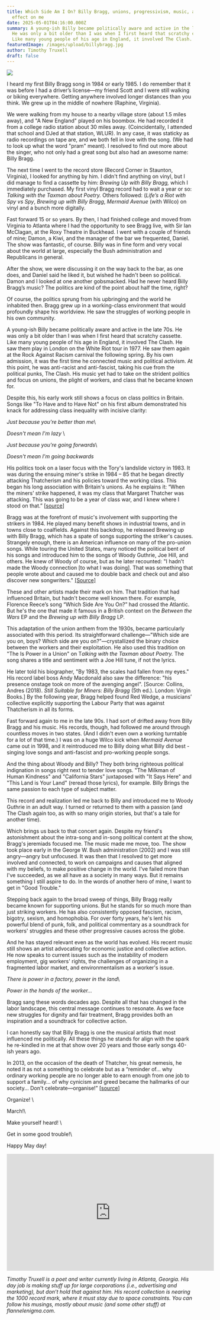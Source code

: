 ```yaml
---
title: Which Side Am I On? Billy Bragg, unions, progressivism, music, and their
  effect on me
date: 2025-05-01T04:16:00.000Z
summary: A young-ish Billy became politically aware and active in the late 70s.
  He was only a bit older than I was when I first heard that scratchy cassette.
  Like many young people of his age in England, it involved The Clash.
featuredImage: /images/upload/billybragg.jpg
author: Timothy Truxell
draft: false
---
```

![](/images/upload/billybragg.jpg)




I heard my first Billy Bragg song in 1984 or early 1985. I do remember that it was before I had a driver’s license—my friend Scott and I were still walking or biking everywhere. Getting anywhere involved longer distances than you think. We grew up in the middle of nowhere (Raphine, Virginia).


We were walking from my house to a nearby village store (about 1.5 miles away), and "A New England" played on his boombox. He had recorded it from a college radio station about 30 miles away. (Coincidentally, I attended that school and DJed at that station, WLUR). In any case, it was staticky as radio recordings on tape are, and we both fell in love with the song. (We had to look up what the word "pram" meant). I resolved to find out more about the singer, who not only had a great song but also had an awesome name: Billy Bragg. 


The next time I went to the record store (Record Corner in Staunton, Virginia), I looked for anything by him. I didn't find anything on vinyl, but I did manage to find a cassette by him: *Brewing Up with Billy Bragg,* which I immediately purchased. My first vinyl Bragg record had to wait a year or so: *Talking with the Taxman about Poetry.* Others followed: (*Life’s a Riot with Spy vs Spy*, *Brewing up with Billy Bragg*, *Mermaid Avenue* (with Wilco) on vinyl and a bunch more digitally.


Fast forward 15 or so years. By then, I had finished college and moved from Virginia to Atlanta where I had the opportunity to see Bragg live, with Sir Ian McClagan, at the Roxy Theatre in Buckhead. I went with a couple of friends of mine; Damon, a Kiwi, and the manager of the bar we frequented, Daniel. The show was fantastic, of course. Billy was in fine form and very vocal about the world at large, especially the Bush administration and Republicans in general.


After the show, we were discussing it on the way back to the bar, as one does, and Daniel said he liked it, but wished he hadn't been so political. Damon and I looked at one another gobsmacked. Had he never heard Billy Bragg’s music? The politics are kind of the point about half the time, right?


Of course, the politics sprung from his upbringing and the world he inhabited then. Bragg grew up in a working-class environment that would profoundly shape his worldview. He saw the struggles of working people in his own community. 


A young-ish Billy became politically aware and active in the late 70s. He was only a bit older than I was when I first heard that scratchy cassette. Like many young people of his age in England, it involved The Clash. He saw them play in London on the White Riot tour in 1977. He saw them again at the Rock Against Racism carnival the following spring. By his own admission, it was the first time he connected music and political activism. At this point, he was anti-racist and anti-fascist, taking his cue from the political punks, The Clash. His music yet had to take on the strident politics and focus on unions, the plight of workers, and class that he became known for.


Despite this, his early work still shows a focus on class politics in Britain. Songs like "To Have and to Have Not" on his first album demonstrated his knack for addressing class inequality with incisive clarity:


*Just because you're better than me*\

*Doesn't mean I'm lazy* \

*Just because you're going forwards*\

*Doesn't mean I'm going backwards*


His politics took on a laser focus with the Tory's landslide victory in 1983. It was during the ensuing miner's strike in 1984 – 85 that he began directly attacking Thatcherism and his policies toward the working class. This began his long association with Britain's unions. As he explains it: “When the miners’ strike happened, it was my class that Margaret Thatcher was attacking. This was going to be a year of class war, and I knew where I stood on that.” [[source](https://jacobin.com/2024/02/billy-bragg-interview])]


Bragg was at the forefront of music's involvement with supporting the strikers in 1984. He played many benefit shows in industrial towns, and in towns close to coalfields. Against this backdrop, he released Brewing up with Billy Bragg, which has a spate of songs supporting the striker's causes.
Strangely enough, there is an American influence on many of the pro-union songs. While touring the United States, many noticed the political bent of his songs and introduced him to the songs of Woody Guthrie, Joe Hill, and others. He knew of Woody of course, but as he later recounted: "I hadn’t made the Woody connection \[to what I was doing]. That was something that people wrote about and caused me to double back and check out and also discover new songwriters." [[Source]](https://jacobin.com/2024/02/billy-bragg-interview)

[](https://jacobin.com/2024/02/billy-bragg-interview)
These and other artists made their mark on him. That tradition that had influenced Britain, but hadn't become well known there. For example, Florence Reece’s song “Which Side Are You On?” had crossed the Atlantic. But he's the one that made it famous in a British context on the *Between the Wars* EP and the *Brewing up with Billy Bragg* LP. 


This adaptation of the union anthem from the 1930s, became particularly associated with this period. Its straightforward challenge—"Which side are you on, boys? Which side are you on?"—crystallized the binary choice between the workers and their exploitation. He also used this tradition on "The Is Power in a Union" on T*alking with the Taxman about Poetry.* The song shares a title and sentiment with a Joe Hill tune, if not the lyrics.


He later told his biographer, "By 1983, the scales had fallen from my eyes." His record label boss Andy Macdonald also saw the difference: "his presence onstage took on more of the avenging angel". [Source: Collins, Andres (2018). *Still Suitable for Miners: Billy Bragg* (5th ed.). London: Virgin Books.] By the following year, Bragg helped found Red Wedge, a musicians’ collective explicitly supporting the Labour Party that was against Thatcherism in all its forms. 


Fast forward again to me in the late 90s. I had sort of drifted away from Billy Bragg and his music. His records, though, had followed me around through countless moves in two states. (And I didn't even own a working turntable for a lot of that time.) I was on a huge Wilco kick when *Mermaid Avenue* came out in 1998, and it reintroduced me to Billy doing what Billy did best - singing love songs and anti-fascist and pro-working people songs.


And the thing about Woody and Billy? They both bring righteous political indignation in songs right next to tender love songs. "The Milkman of Human Kindness" and "California Stars" juxtaposed with "It Says Here" and "This Land is Your Land" (reread those lyrics), for example. Billy Brings the same passion to each type of subject matter.


This record and realization led me back to Billy and introduced me to Woody Guthrie in an adult way. I turned or returned to them with a passion (and The Clash again too, as with so many origin stories, but that's a tale for another time). 


Which brings us back to that concert again. Despite my friend's astonishment about the intra-song and in-song political content at the show, Bragg's jeremiads focused me. The music made me move, too. The show took place early in the George W. Bush administration (2002) and I was still angry—angry but unfocused. It was then that I resolved to get more involved and connected, to work on campaigns and causes that aligned with my beliefs, to make positive change in the world. I've failed more than I've succeeded, as we all have as a society in many ways. But it remains something I still aspire to do. In the words of another hero of mine, I want to get in "Good Trouble."


Stepping back again to the broad sweep of things, Billy Bragg really became known for supporting unions. But he stands for so much more than just striking workers. He has also consistently opposed fascism, racism, bigotry, sexism, and homophobia. For over forty years, he's lent his powerful blend of punk, folk, and political commentary as a soundtrack for workers' struggles and these other progressive causes across the globe.


And he has stayed relevant even as the world has evolved. His recent music still shows an artist advocating for economic justice and collective action. He now speaks to current issues such as the instability of modern employment, gig workers' rights, the challenges of organizing in a fragmented labor market, and environmentalism as a worker's issue.


*There is power in a factory, power in the land*\

*Power in the hands of the worker…*


Bragg sang these words decades ago. Despite all that has changed in the labor landscape, this central message continues to resonate. As we face new struggles for dignity and fair treatment, Bragg provides both an inspiration and a soundtrack for collective action. 


I can honestly say that Billy Bragg is one the musical artists that most influenced me politically. All these things he stands for align with the spark he re-kindled in me at that show over 20 years and those early songs 40-ish years ago.


In 2013, on the occasion of the death of Thatcher, his great nemesis, he noted it as not a something to celebrate but as a “reminder of... why ordinary working people are no longer able to earn enough from one job to support a family... of why cynicism and greed became the hallmarks of our society... Don't celebrate—organise!” [[source](<https://www.facebook.com/billybraggofficial/posts/10151324426542471 >)]


Organize! \

March!\

Make yourself heard! \

Get in some good trouble!\

Happy May day! 

<iframe width="560" height="315" src="https://www.youtube.com/embed/DwbzxemJZIc?si=qdgCbssntmtj-t86" title="YouTube video player" frameborder="0" allow="accelerometer; autoplay; clipboard-write; encrypted-media; gyroscope; picture-in-picture; web-share" referrerpolicy="strict-origin-when-cross-origin" allowfullscreen></iframe>

*Timothy Truxell is a poet and writer currently living in Atlanta, Georgia. His day job is making stuff up for large corporations (i.e., advertising and marketing), but don’t hold that against him. His record collection is nearing the 1000 record mark, where it must stay due to space constraints. You can follow his musings, mostly about music (and some other stuff) at flannelenigma.com.*
